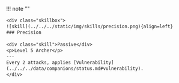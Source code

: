 !!! note ""

    <div class="skillbox">
    ![skill](../../../static/img/skills/precision.png){align=left}
    ### Precision

    <div class="skill">Passive</div>
    <p>Level 5 Archer</p>
    ---
    Every 2 attacks, applies [Vulnerability](../../../data/companions/status.md#vulnerability).
    </div>